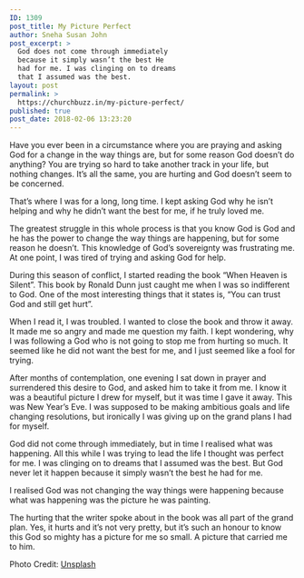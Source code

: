 ```yaml
---
ID: 1309
post_title: My Picture Perfect
author: Sneha Susan John
post_excerpt: >
  God does not come through immediately
  because it simply wasn’t the best He
  had for me. I was clinging on to dreams
  that I assumed was the best.
layout: post
permalink: >
  https://churchbuzz.in/my-picture-perfect/
published: true
post_date: 2018-02-06 13:23:20
---
```

Have you ever been in a circumstance where you are praying and asking God for a change in the way things are, but for some reason God doesn’t do anything? You are trying so hard to take another track in your life, but nothing changes. It’s all the same, you are hurting and God doesn’t seem to be concerned.

That’s where I was for a long, long time. I kept asking God why he isn’t helping and why he didn’t want the best for me, if he truly loved me.

The greatest struggle in this whole process is that you know God is God and he has the power to change the way things are happening, but for some reason he doesn’t. This knowledge of God’s sovereignty was frustrating me. At one point, I was tired of trying and asking God for help.

During this season of conflict, I started reading the book “When Heaven is Silent”. This book by Ronald Dunn just caught me when I was so indifferent to God. One of the most interesting things that it states is, “You can trust God and still get hurt”.

When I read it, I was troubled. I wanted to close the book and throw it away. It made me so angry and made me question my faith. I kept wondering, why I was following a God who is not going to stop me from hurting so much. It seemed like he did not want the best for me, and I just seemed like a fool for trying.

After months of contemplation, one evening I sat down in prayer and surrendered this desire to God, and asked him to take it from me. I know it was a beautiful picture I drew for myself, but it was time I gave it away. This was New Year’s Eve. I was supposed to be making ambitious goals and life changing resolutions, but ironically I was giving up on the grand plans I had for myself.

God did not come through immediately, but in time I realised what was happening. All this while I was trying to lead the life I thought was perfect for me. I was clinging on to dreams that I assumed was the best. But God never let it happen because it simply wasn’t the best he had for me.

I realised God was not changing the way things were happening because what was happening was the picture he was painting.

The hurting that the writer spoke about in the book was all part of the grand plan. Yes, it hurts and it’s not very pretty, but it’s such an honour to know this God so mighty has a picture for me so small. A picture that carried me to him.

Photo Credit: <a href="https://unsplash.com/photos/50cZ1fIPGrI">Unsplash</a>